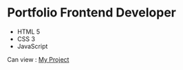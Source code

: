 # Portfolio Frontend Developer
- HTML 5
- CSS 3
- JavaScript

 Can view : [My Project](https://olissa.github.io/portfolio/index.html)
